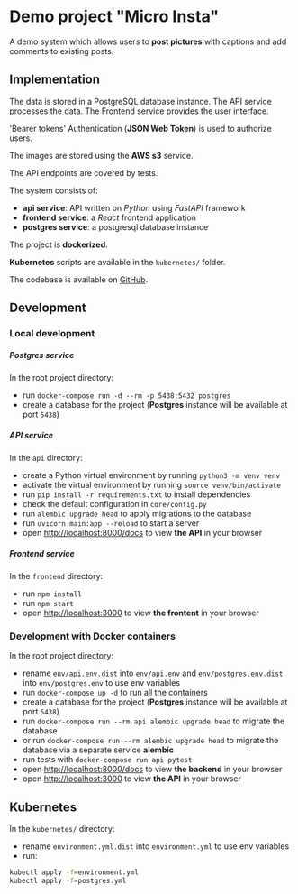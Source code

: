 # Demo project "Micro Insta"

A demo system which allows users to **post pictures** with captions and add comments to existing posts.

## Implementation

The data is stored in a PostgreSQL database instance. The API service processes the data. The Frontend service provides the user interface.

 'Bearer tokens' Authentication (**JSON Web Token**) is used to authorize users.

The images are stored using the **AWS s3** service.

The API endpoints are covered by tests.

The system consists of:
- **api service**: API written on *Python* using *FastAPI* framework
- **frontend service**: a *React* frontend application 
- **postgres service**: a postgresql database instance

The project is **dockerized**.

**Kubernetes** scripts are available in the `kubernetes/` folder.


The codebase is available on [GitHub](https://github.com/ilivy/udemyinsta).


## Development

### Local development

##### Postgres service
In the root project directory:
- run `docker-compose run -d --rm -p 5438:5432 postgres`
- create a database for the project (**Postgres** instance will be available at port `5438`)

##### API service
In the `api` directory:
- create a Python virtual environment by running `python3 -m venv venv`
- activate the virtual environment by running `source venv/bin/activate`
- run `pip install -r requirements.txt` to install dependencies
- check the default configuration in `core/config.py`
- run `alembic upgrade head` to apply migrations to the database
- run `uvicorn main:app --reload` to start a server
- open [http://localhost:8000/docs](http://localhost:8000/docs) to view **the API** in your browser

##### Frontend service
In the `frontend` directory:
- run `npm install`
- run `npm start`
- open [http://localhost:3000](http://localhost:3000) to view **the frontent** in your browser


### Development with Docker containers
In the root project directory:
- rename `env/api.env.dist` into `env/api.env` and `env/postgres.env.dist` into `env/postgres.env` to use env variables
- run `docker-compose up -d` to run all the containers
- create a database for the project (**Postgres** instance will be available at port `5438`)
- run `docker-compose run --rm api alembic upgrade head` to migrate the database
- or run `docker-compose run --rm alembic upgrade head` to migrate the database via a separate service **alembic**
- run tests with `docker-compose run api pytest`
- open [http://localhost:8000/docs](http://localhost:8000/docs) to view **the backend** in your browser
- open [http://localhost:3000](http://localhost:3000) to view **the API** in your browser


## Kubernetes

In the `kubernetes/` directory:
- rename `environment.yml.dist` into `environment.yml` to use env variables
- run:
```bash
kubectl apply -f=environment.yml
kubectl apply -f=postgres.yml
```

